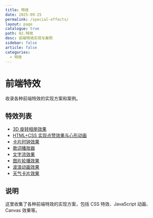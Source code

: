 ```yaml
---
title: 特效
date: 2025-09-25
permalink: /special-effects/
layout: page
catalogue: true
path: 02.特效
desc: 前端特效实现与案例
sidebar: false
article: false
categories:
  - 特效
---
```


# 前端特效

收录各种前端特效的实现方案和案例。

## 特效列表

- [3D 旋转相册效果](/special-effects/3d-rotating-album)
- [HTML+CSS 实现点赞效果与心形动画](/special-effects/like-button)
- [卡片时钟效果](/special-effects/card-clock)
- [歌词播放器](/special-effects/lyric-player)
- [文字流效果](/special-effects/text-stream)
- [图片轮播效果](/special-effects/image-carousel)
- [波浪动画效果](/special-effects/wave-animation)
- [天气卡片效果](/special-effects/weather-card)

## 说明

这里收集了各种前端特效的实现方案，包括 CSS 特效、JavaScript 动画、Canvas 效果等。
